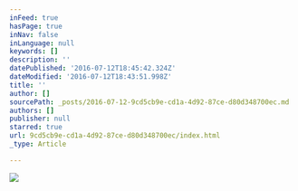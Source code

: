 ```yaml
---
inFeed: true
hasPage: true
inNav: false
inLanguage: null
keywords: []
description: ''
datePublished: '2016-07-12T18:45:42.324Z'
dateModified: '2016-07-12T18:43:51.998Z'
title: ''
author: []
sourcePath: _posts/2016-07-12-9cd5cb9e-cd1a-4d92-87ce-d80d348700ec.md
authors: []
publisher: null
starred: true
url: 9cd5cb9e-cd1a-4d92-87ce-d80d348700ec/index.html
_type: Article

---
```

![](https://the-grid-user-content.s3-us-west-2.amazonaws.com/eefb025c-4a5e-4691-8022-3f00a3695a5e.png)
